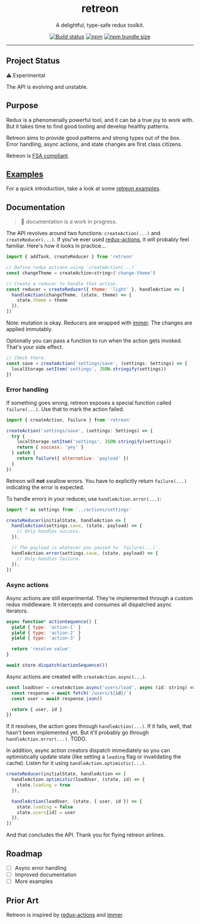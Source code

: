 <div align="center">
  <h1>retreon</h1>
  <p>A delightful, type-safe redux toolkit.</p>

  <a href="https://github.com/PsychoLlama/retreon/actions?query=workflow%3A%22Continuous+Integration%22"><img alt="Build status" src="https://img.shields.io/github/workflow/status/PsychoLlama/retreon/Continuous Integration/master" /></a>
  <a href="https://www.npmjs.com/package/retreon/"><img alt="npm" src="https://img.shields.io/npm/v/retreon" /></a>
  <a href="https://bundlephobia.com/result?p=retreon"><img alt="npm bundle size" src="https://img.shields.io/bundlephobia/minzip/retreon?color=teal" /></a>
</div>

---

## Project Status
:warning: Experimental

The API is evolving and unstable.

## Purpose
Redux is a phenomenally powerful tool, and it can be a true joy to work with. But
it takes time to find good tooling and develop healthy patterns.

Retreon aims to provide good patterns and strong types out of the box. Error
handling, async actions, and state changes are first class citizens.

Retreon is [FSA compliant](https://github.com/redux-utilities/flux-standard-action#readme).

## [Examples](https://github.com/PsychoLlama/retreon/tree/master/src/examples)
For a quick introduction, take a look at some [retreon
examples](https://github.com/PsychoLlama/retreon/tree/master/src/examples).

## Documentation
> :construction: documentation is a work in progress.

The API revolves around two functions: `createAction(...)` and
`createReducer(...)`. If you've ever used
[redux-actions](https://github.com/redux-utilities/redux-actions), it will
probably feel familiar. Here's how it looks in practice...

```js
import { addTask, createReducer } from 'retreon'

// Define redux actions using `createAction(...)`
const changeTheme = createAction<string>('change-theme')

// Create a reducer to handle that action.
const reducer = createReducer({ theme: 'light' }, handleAction => [
  handleAction(changeTheme, (state, theme) => {
    state.theme = theme
  }),
])
```

Note: mutation is okay. Reducers are wrapped with
[immer](https://github.com/immerjs/immer). The changes are applied immutably.

Optionally you can pass a function to run when the action gets invoked. That's
your side effect.

```js
// Check there.
const save = createAction('settings/save', (settings: Settings) => {
  localStorage.setItem('settings', JSON.stringify(settings))
})
```

### Error handling
If something goes wrong, retreon exposes a special function called
`failure(...)`. Use that to mark the action failed.

```js
import { createAction, failure } from 'retreon'

createAction('settings/save', (settings: Settings) => {
  try {
    localStorage.setItem('settings', JSON.stringify(settings))
    return { success: 'yey' }
  } catch {
    return failure({ alternative: 'payload' })
  }
})
```

Retreon will **not** swallow errors. You have to explicitly return
`failure(...)` indicating the error is expected.

To handle errors in your reducer, use `handleAction.error(...)`:
```js
import * as settings from '../actions/settings'

createReducer(initialState, handleAction => [
  handleAction(settings.save, (state, payload) => {
    // Only handles success.
  }),

  // The payload is whatever you passed to `failure(...)`.
  handleAction.error(settings.save, (state, payload) => {
    // Only handles failure.
  }),
])
```

### Async actions
Async actions are still experimental. They're implemented through a custom
redux middleware. It intercepts and consumes all dispatched async iterators.

```js
async function* actionSequence() {
  yield { type: 'action-1' }
  yield { type: 'action-2' }
  yield { type: 'action-3' }

  return 'resolve value'
}

await store.dispatch(actionSequence())
```

Async actions are created with `createAction.async(...)`.

```js
const loadUser = createAction.async('users/load', async (id: string) => {
  const response = await fetch(`/users/${id}/`)
  const user = await response.json()

  return { user, id }
})
```

If it resolves, the action goes through `handleAction(...)`. If it fails,
well, that hasn't been implemented yet. But it'll probably go through
`handleAction.error(...)`. TODO.

In addition, async action creators dispatch immediately so you can
optimistically update state (like setting a `loading` flag or invalidating the
cache). Listen for it using `handleAction.optimistic(...)`.

```js
createReducer(initialState, handleAction => [
  handleAction.optimistic(loadUser, (state, id) => {
    state.loading = true
  }),

  handleAction(loadUser, (state, { user, id }) => {
    state.loading = false
    state.users[id] = user
  }),
])
```

And that concludes the API. Thank you for flying retreon airlines.

## Roadmap
- [ ] Async error handling
- [ ] Improved documentation
- [ ] More examples

## Prior Art
Retreon is inspired by
[redux-actions](https://github.com/redux-utilities/redux-actions) and
[immer](https://github.com/immerjs/immer).
